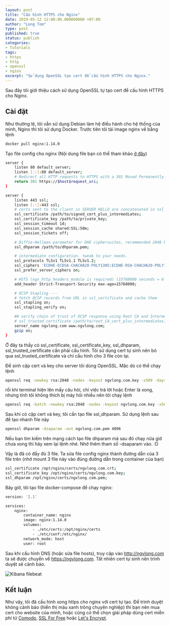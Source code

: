 ```yaml
---
layout: post
title: "Cấu hình HTTPS cho Nginx"
date: 2019-05-12 12:00:00.000000000 +07:00
author: "Long Tom"
type: post
published: true
status: publish
categories: 
- Tutorials
tags:
- https
- http
- openssl
- nginx
excerpt: "Sử dụng OpenSSL tạo cert để cấu hình HTTPS cho Nginx."
---
```


Sau đây tôi giới thiệu cách sử dụng OpenSSL tự tạo cert để cấu hình HTTPS cho Nginx.

## Cài đặt

Như thường lệ, tôi vẫn sử dụng Debian làm hệ điều hành cho hệ thống của mình, Nginx thì tôi sử dụng Docker. Trước tiên tôi tải image nginx về bằng lệnh

```bash
docker pull nginx:1.14.0
```

Tạo file config cho nginx (Nội dung file bạn có thể tham khảo [ở đây](https://mozilla.github.io/server-side-tls/ssl-config-generator/))

```bash
server {
    listen 80 default_server;
    listen [::]:80 default_server;
    # Redirect all HTTP requests to HTTPS with a 301 Moved Permanently response.
    return 301 https://$host$request_uri;
}

server {
    listen 443 ssl;
    listen [::]:443 ssl;
    # certs sent to the client in SERVER HELLO are concatenated in ssl_certificate
    ssl_certificate /path/to/signed_cert_plus_intermediates;
    ssl_certificate_key /path/to/private_key;
    ssl_session_timeout 1d;
    ssl_session_cache shared:SSL:50m;
    ssl_session_tickets off;

    # Diffie-Hellman parameter for DHE ciphersuites, recommended 2048 bits
    ssl_dhparam /path/to/dhparam.pem;

    # intermediate configuration. tweak to your needs.
    ssl_protocols TLSv1 TLSv1.1 TLSv1.2;
    ssl_ciphers 'ECDHE-ECDSA-CHACHA20-POLY1305:ECDHE-RSA-CHACHA20-POLY1305:ECDHE-ECDSA-AES128-GCM-SHA256:ECDHE-RSA-AES128-GCM-SHA256:ECDHE-ECDSA-AES256-GCM-SHA384:ECDHE-RSA-AES256-GCM-SHA384:DHE-RSA-AES128-GCM-SHA256:DHE-RSA-AES256-GCM-SHA384:ECDHE-ECDSA-AES128-SHA256:ECDHE-RSA-AES128-SHA256:ECDHE-ECDSA-AES128-SHA:ECDHE-RSA-AES256-SHA384:ECDHE-RSA-AES128-SHA:ECDHE-ECDSA-AES256-SHA384:ECDHE-ECDSA-AES256-SHA:ECDHE-RSA-AES256-SHA:DHE-RSA-AES128-SHA256:DHE-RSA-AES128-SHA:DHE-RSA-AES256-SHA256:DHE-RSA-AES256-SHA:ECDHE-ECDSA-DES-CBC3-SHA:ECDHE-RSA-DES-CBC3-SHA:EDH-RSA-DES-CBC3-SHA:AES128-GCM-SHA256:AES256-GCM-SHA384:AES128-SHA256:AES256-SHA256:AES128-SHA:AES256-SHA:DES-CBC3-SHA:!DSS';
    ssl_prefer_server_ciphers on;

    # HSTS (ngx_http_headers_module is required) (15768000 seconds = 6 months)
    add_header Strict-Transport-Security max-age=15768000;

    # OCSP Stapling ---
    # fetch OCSP records from URL in ssl_certificate and cache them
    ssl_stapling on;
    ssl_stapling_verify on;

    ## verify chain of trust of OCSP response using Root CA and Intermediate certs
    # ssl_trusted_certificate /path/to/root_CA_cert_plus_intermediates;
    server_name ngvlong.com www.ngvlong.com;
    gzip on;
}
```

Ở đây ta thấy có ssl_certificate, ssl_certificate_key, ssl_dhparam, ssl_trusted_certificate cần phải cấu hình. Tôi sử dụng cert tự sinh nên bỏ qua ssl_trusted_certificate và chỉ cấu hình cho 3 file còn lại.

Để sinh cặp cert và key cho server tôi dùng OpenSSL. Mặc dù có thể chạy lệnh

```bash
openssl req -newkey rsa:2048 -nodes -keyout ngvlong.com.key -x509 -days 365 -out ngvlong.com.crt
```

rồi khi terminal hiện lên mấy câu hỏi, chỉ việc trả lời hoặc Enter là xong, nhưng tính tôi không thích bị máy hỏi nhiều nên tôi chạy lệnh

```bash
openssl req -batch -newkey rsa:2048 -nodes -keyout ngvlong.com.key -x509 -days 365 -out ngvlong.com.crt -subj '/CN=ngvlong.com/O=Long Tom/C=VN'
```

Sau khi có cặp cert và key, tôi cần tạo file ssl_dhparam. Sử dụng lệnh sau để tạo nhanh file này

```bash
openssl dhparam -dsaparam -out ngvlong.com.pem 4096
```

Nếu bạn tìm kiếm trên mạng cách tạo file dhparam mà sau đó chạy nửa giờ chưa xong thì hãy xem lại lệnh nhé. Nhớ thêm tham số -dsaparam vào. :D

Vậy là đã có đầy đủ 3 file. Ta sửa file config nginx thành đường dẫn của 3 file trên (nhớ mount 3 file này vào đúng đường dẫn trong container của bạn)

```bash
ssl_certificate /opt/nginx/certs/ngvlong.com.crt;
ssl_certificate_key /opt/nginx/certs/ngvlong.com.key;
ssl_dhparam /opt/nginx/certs/ngvlong.com.pem;
```

Bây giờ, tôi tạo file docker-compose để chạy nginx:

```bash
version: '2.1'

services:
    nginx:
        container_name: nginx
        image: nginx:1.14.0
        volumes:
            - ./etc/certs:/opt/nginx/certs
            - ./etc/conf:/etc/nginx/
        network_mode: host
        user: root
```

Sau khi cấu hình DNS (hoặc sửa file hosts), truy cập vào <http://ngvlong.com> ta sẽ được chuyển về <https://ngvlong.com>. Tất nhiên cert tự sinh nên trình duyệt sẽ cảnh báo.

![Kibana filebeat]( {{site.url}}/assets/img/2019/05/12/https.png)

## Kết luận

Như vậy, tôi đã cấu hình xong https cho nginx với cert tự tạo. Để trình duyệt không cảnh báo (hiển thị màu xanh trông chuyên nghiệp) thì bạn nên mua cert cho website của mình, hoặc cũng có thể chọn giải pháp dùng cert miễn phí từ [Comodo](https://ssl.comodo.com/free-ssl-certificate.php), [SSL For Free](https://www.sslforfree.com/) hoặc [Let's Encrypt](https://letsencrypt.org/).
